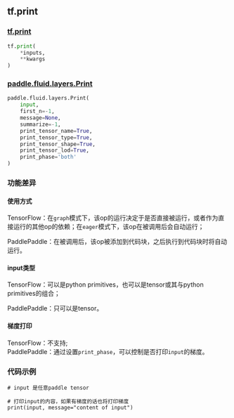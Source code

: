 ## tf.print

### [tf.print](https://www.tensorflow.org/api_docs/python/tf/print)

```python
tf.print(
    *inputs,
    **kwargs
)
```

### [paddle.fluid.layers.Print](http://paddlepaddle.org/documentation/docs/zh/1.3/api_cn/layers_cn.html#print)
```python
paddle.fluid.layers.Print(
    input, 
    first_n=-1, 
    message=None, 
    summarize=-1, 
    print_tensor_name=True, 
    print_tensor_type=True, 
    print_tensor_shape=True, 
    print_tensor_lod=True, 
    print_phase='both'
)
```

### 功能差异

#### 使用方式
TensorFlow：在`graph`模式下，该op的运行决定于是否直接被运行，或者作为直接运行的其他op的依赖；在`eager`模式下，该op在被调用后会自动运行；  

PaddlePaddle：在被调用后，该op被添加到代码块，之后执行到代码块时将自动运行。

#### input类型
TensorFlow：可以是python primitives，也可以是tensor或其与python primitives的组合；  

PaddlePaddle：只可以是tensor。

#### 梯度打印
TensorFlow：不支持;  
PaddlePaddle：通过设置`print_phase`，可以控制是否打印`input`的梯度。


### 代码示例
```
# input 是任意paddle tensor

# 打印input的内容，如果有梯度的话也将打印梯度
print(input, message="content of input")
 

```
